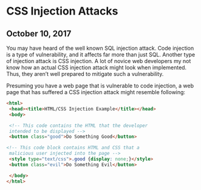 # CSS Injection Attacks
## October 10, 2017

You may have heard of the well known SQL injection attack. Code injection is a type of vulnerability, and it affects far more than just SQL. Another type of injection attack is CSS injection. A lot of novice web developers my not know how an actual CSS injection attack might look when implemented. Thus, they aren’t well prepared to mitigate such a vulnerability.

Presuming you have a web page that is vulnerable to code injection, a web page that has suffered a CSS injection attack might resemble following:

```html
<html>
 <head><title>HTML/CSS Injection Example</title></head>
 <body>

 <!-- This code contains the HTML that the developer
 intended to be displayed -->
 <button class="good">Do Something Good</button>

<!-- This code block contains HTML and CSS that a
 malicious user injected into the page -->
 <style type="text/css">.good {display: none;}</style>
 <button class="evil">Do Something Evil</button>

 </body>
</html>
```